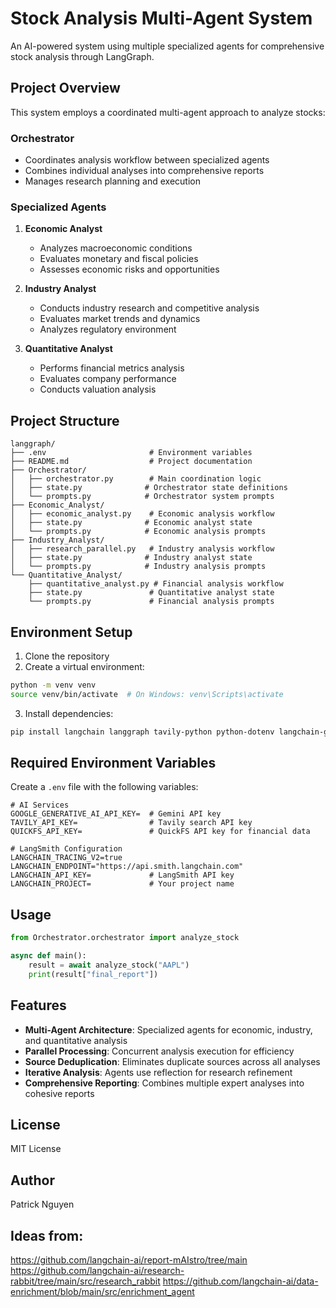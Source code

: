 # Stock Analysis Multi-Agent System

An AI-powered system using multiple specialized agents for comprehensive stock analysis through LangGraph.

## Project Overview

This system employs a coordinated multi-agent approach to analyze stocks:

### Orchestrator
- Coordinates analysis workflow between specialized agents
- Combines individual analyses into comprehensive reports
- Manages research planning and execution

### Specialized Agents
1. **Economic Analyst**
   - Analyzes macroeconomic conditions
   - Evaluates monetary and fiscal policies
   - Assesses economic risks and opportunities

2. **Industry Analyst**
   - Conducts industry research and competitive analysis
   - Evaluates market trends and dynamics
   - Analyzes regulatory environment

3. **Quantitative Analyst**
   - Performs financial metrics analysis
   - Evaluates company performance
   - Conducts valuation analysis

## Project Structure

```
langgraph/
├── .env                       # Environment variables
├── README.md                  # Project documentation
├── Orchestrator/             
│   ├── orchestrator.py        # Main coordination logic
│   ├── state.py              # Orchestrator state definitions
│   └── prompts.py            # Orchestrator system prompts
├── Economic_Analyst/
│   ├── economic_analyst.py    # Economic analysis workflow
│   ├── state.py              # Economic analyst state
│   └── prompts.py            # Economic analysis prompts
├── Industry_Analyst/     
│   ├── research_parallel.py   # Industry analysis workflow
│   ├── state.py              # Industry analyst state
│   └── prompts.py            # Industry analysis prompts
└── Quantitative_Analyst/
    ├── quantitative_analyst.py # Financial analysis workflow
    ├── state.py               # Quantitative analyst state
    └── prompts.py             # Financial analysis prompts
```

## Environment Setup

1. Clone the repository
2. Create a virtual environment:
```bash
python -m venv venv
source venv/bin/activate  # On Windows: venv\Scripts\activate
```
3. Install dependencies:
```bash
pip install langchain langgraph tavily-python python-dotenv langchain-google-genai langsmith quickfs-python
```

## Required Environment Variables

Create a `.env` file with the following variables:

```properties
# AI Services
GOOGLE_GENERATIVE_AI_API_KEY=  # Gemini API key
TAVILY_API_KEY=                # Tavily search API key
QUICKFS_API_KEY=               # QuickFS API key for financial data

# LangSmith Configuration
LANGCHAIN_TRACING_V2=true
LANGCHAIN_ENDPOINT="https://api.smith.langchain.com"
LANGCHAIN_API_KEY=             # LangSmith API key
LANGCHAIN_PROJECT=             # Your project name
```

## Usage

```python
from Orchestrator.orchestrator import analyze_stock

async def main():
    result = await analyze_stock("AAPL")
    print(result["final_report"])
```

## Features

- **Multi-Agent Architecture**: Specialized agents for economic, industry, and quantitative analysis
- **Parallel Processing**: Concurrent analysis execution for efficiency
- **Source Deduplication**: Eliminates duplicate sources across all analyses
- **Iterative Analysis**: Agents use reflection for research refinement
- **Comprehensive Reporting**: Combines multiple expert analyses into cohesive reports

## License

MIT License

## Author

Patrick Nguyen

## Ideas from:
https://github.com/langchain-ai/report-mAIstro/tree/main
https://github.com/langchain-ai/research-rabbit/tree/main/src/research_rabbit
https://github.com/langchain-ai/data-enrichment/blob/main/src/enrichment_agent